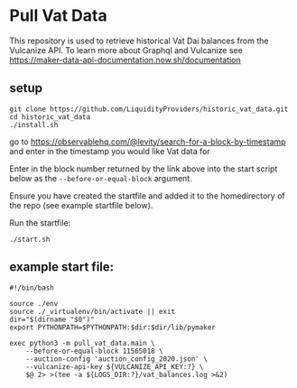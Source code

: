 # Pull Vat Data
This repository is used to retrieve historical Vat Dai balances from the Vulcanize API. To learn more about Graphql and Vulcanize see https://maker-data-api-documentation.now.sh/documentation

## setup
```
git clone https://github.com/LiquidityProviders/historic_vat_data.git
cd historic_vat_data
./install.sh
```

go to https://observablehq.com/@levity/search-for-a-block-by-timestamp and enter in the timestamp you would like Vat data for

Enter in the block number returned by the link above into the start script below as the `--before-or-equal-block` argument.

Ensure you have created the startfile and added it to the homedirectory of the repo (see example startfile below).

Run the startfile:
```
./start.sh
```

## example start file:
```
#!/bin/bash

source ./env
source ./_virtualenv/bin/activate || exit
dir="$(dirname "$0")"
export PYTHONPATH=$PYTHONPATH:$dir:$dir/lib/pymaker

exec python3 -m pull_vat_data.main \
    --before-or-equal-block 11565018 \
    --auction-config 'auction_config_2020.json' \
    --vulcanize-api-key ${VULCANIZE_API_KEY:?} \
    $@ 2> >(tee -a ${LOGS_DIR:?}/vat_balances.log >&2)
```


